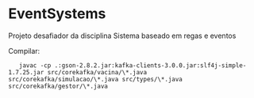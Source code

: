 # EventSystems
Projeto desafiador da disciplina Sistema baseado em regas e eventos

Compilar:

```  
   javac -cp .:gson-2.8.2.jar:kafka-clients-3.0.0.jar:slf4j-simple-1.7.25.jar src/corekafka/vacina/\*.java src/corekafka/simulacao/\*.java src/types/\*.java    src/corekafka/gestor/\*.java
 
```
